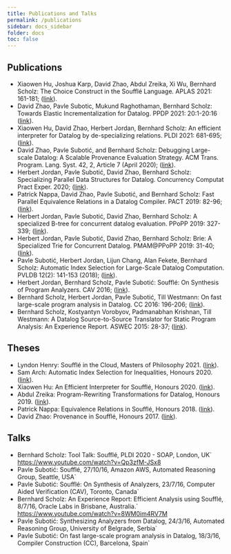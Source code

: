 ```yaml
---
title: Publications and Talks
permalink: /publications
sidebar: docs_sidebar
folder: docs
toc: false
---
```

## Publications
 * Xiaowen Hu, Joshua Karp, David Zhao, Abdul Zreika, Xi Wu, Bernhard Scholz:
The Choice Construct in the Soufflé Language. APLAS 2021: 161-181; ([link](https://link.springer.com/chapter/10.1007/978-3-030-89051-3_10)). 
 * David Zhao, Pavle Subotic, Mukund Raghothaman, Bernhard Scholz:
Towards Elastic Incrementalization for Datalog. PPDP 2021: 20:1-20:16 ([link](https://dl.acm.org/doi/10.1145/3479394.3479415)).
 * Xiaowen Hu, David Zhao, Herbert Jordan, Bernhard Scholz:
An efficient interpreter for Datalog by de-specializing relations. PLDI 2021: 681-695; ([link](https://dl.acm.org/doi/10.1145/3453483.3454070)).
 * David Zhao, Pavle Subotić, and Bernhard Scholz:
Debugging Large-scale Datalog: A Scalable Provenance Evaluation Strategy. ACM Trans. Program. Lang. Syst. 42, 2, Article 7 (April 2020); ([link](/pdf/toplas20.pdf)).
 * Herbert Jordan, Pavle Subotić, David Zhao, Bernhard Scholz:
Specializing Parallel Data Structures for Datalog. Concurrency Computat Pract Exper. 2020; ([link](https://onlinelibrary.wiley.com/doi/abs/10.1002/cpe.5643)).
 * Patrick Nappa, David Zhao, Pavle Subotić, and Bernhard Scholz:
Fast Parallel Equivalence Relations in a Datalog Compiler. PACT 2019: 82-96; ([link](/pdf/pact2019eqrel.pdf)).
 * Herbert Jordan, Pavle Subotić, David Zhao, Bernhard Scholz:
A specialized B-tree for concurrent datalog evaluation. PPoPP 2019: 327-339; ([link](/pdf/ppopp19.pdf)).
 * Herbert Jordan, Pavle Subotić, David Zhao, Bernhard Scholz:
Brie: A Specialized Trie for Concurrent Datalog. PMAM@PPoPP 2019: 31-40; ([link](/pdf/pmam19.pdf)).
 * Pavle Subotić, Herbert Jordan, Lijun Chang, Alan Fekete, Bernhard Scholz: Automatic Index Selection for Large-Scale Datalog Computation. PVLDB 12(2): 141-153 (2018); ([link](http://www.vldb.org/pvldb/vol12/p141-subotic.pdf)).
 * Herbert Jordan, Bernhard Scholz, Pavle Subotić: Soufflé: On Synthesis of Program Analyzers. CAV 2016; ([link](/pdf/cav16.pdf)).
 * Bernhard Scholz, Herbert Jordan, Pavle Subotić, Till Westmann: On fast large-scale program analysis in Datalog. CC 2016: 196-206; ([link](/pdf/cc.pdf)).
 * Bernhard Scholz, Kostyantyn Vorobyov, Padmanabhan Krishnan, Till Westmann: A Datalog Source-to-Source Translator for Static Program Analysis: An Experience Report. ASWEC 2015: 28-37; ([link](https://ieeexplore.ieee.org/document/7365791/)).

## Theses

* Lyndon Henry: 
Soufflé in the Cloud, Masters of Philosophy 2021. ([link](https://ses.library.usyd.edu.au/handle/2123/25800)).
* Sam Arch:
Automatic Index Selection for Inequalities, Honours 2020. ([link](/pdf/samthesis.pdf)).
* Xiaowen Hu:
An Efficient Interpreter for Soufflé, Honours 2020. ([link](/pdf/xiaowenthesis.pdf)).
* Abdul Zreika:
Program-Rewriting Transformations for Datalog, Honours 2019. ([link](/pdf/abdulthesis.pdf)).
* Patrick Nappa:
Equivalence Relations in Soufflé, Honours 2018. ([link](/pdf/patrickthesis.pdf)).
* David Zhao:
Provenance in Soufflé, Honours 2017. ([link](/pdf/davidthesis.pdf)).

## Talks
 * Bernhard Scholz: Tool Talk: Soufflé, PLDI 2020 - SOAP, London, UK` https://www.youtube.com/watch?v=Qp3zfM-JSx8
 * Pavle Subotić: Soufflé, 27/10/16, Amazon AWS, Automated Reasoning Group, Seattle, USA`
 * Pavle Subotić: Soufflé: On Synthesis of Analyzers, 23/7/16, Computer Aided Verification (CAV), Toronto, Canada`
 * Bernhard Scholz: An Experience Report: Efficient Analysis using Soufflé, 8/7/16, Oracle Labs in Brisbane, Australia.`
https://www.youtube.com/watch?v=8WM0im4RV7M
 * Pavle Subotić: Synthesizing Analyzers from Datalog, 24/3/16, Automated Reasoning Group, University of Belgrade, Serbia`
 * Pavle Subotić: On fast large-scale program analysis in Datalog, 18/3/16, Compiler Construction (CC), Barcelona, Spain`
